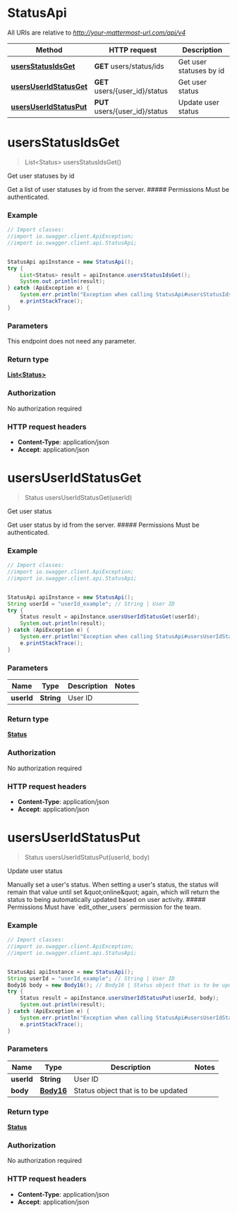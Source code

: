 # StatusApi

All URIs are relative to *http://your-mattermost-url.com/api/v4*

Method | HTTP request | Description
------------- | ------------- | -------------
[**usersStatusIdsGet**](StatusApi.md#usersStatusIdsGet) | **GET** users/status/ids | Get user statuses by id
[**usersUserIdStatusGet**](StatusApi.md#usersUserIdStatusGet) | **GET** users/{user_id}/status | Get user status
[**usersUserIdStatusPut**](StatusApi.md#usersUserIdStatusPut) | **PUT** users/{user_id}/status | Update user status


<a name="usersStatusIdsGet"></a>
# **usersStatusIdsGet**
> List&lt;Status&gt; usersStatusIdsGet()

Get user statuses by id

Get a list of user statuses by id from the server. ##### Permissions Must be authenticated. 

### Example
```java
// Import classes:
//import io.swagger.client.ApiException;
//import io.swagger.client.api.StatusApi;


StatusApi apiInstance = new StatusApi();
try {
    List<Status> result = apiInstance.usersStatusIdsGet();
    System.out.println(result);
} catch (ApiException e) {
    System.err.println("Exception when calling StatusApi#usersStatusIdsGet");
    e.printStackTrace();
}
```

### Parameters
This endpoint does not need any parameter.

### Return type

[**List&lt;Status&gt;**](Status.md)

### Authorization

No authorization required

### HTTP request headers

 - **Content-Type**: application/json
 - **Accept**: application/json

<a name="usersUserIdStatusGet"></a>
# **usersUserIdStatusGet**
> Status usersUserIdStatusGet(userId)

Get user status

Get user status by id from the server. ##### Permissions Must be authenticated. 

### Example
```java
// Import classes:
//import io.swagger.client.ApiException;
//import io.swagger.client.api.StatusApi;


StatusApi apiInstance = new StatusApi();
String userId = "userId_example"; // String | User ID
try {
    Status result = apiInstance.usersUserIdStatusGet(userId);
    System.out.println(result);
} catch (ApiException e) {
    System.err.println("Exception when calling StatusApi#usersUserIdStatusGet");
    e.printStackTrace();
}
```

### Parameters

Name | Type | Description  | Notes
------------- | ------------- | ------------- | -------------
 **userId** | **String**| User ID |

### Return type

[**Status**](Status.md)

### Authorization

No authorization required

### HTTP request headers

 - **Content-Type**: application/json
 - **Accept**: application/json

<a name="usersUserIdStatusPut"></a>
# **usersUserIdStatusPut**
> Status usersUserIdStatusPut(userId, body)

Update user status

Manually set a user&#39;s status. When setting a user&#39;s status, the status will remain that value until set \&quot;online\&quot; again, which will return the status to being automatically updated based on user activity. ##### Permissions Must have &#x60;edit_other_users&#x60; permission for the team. 

### Example
```java
// Import classes:
//import io.swagger.client.ApiException;
//import io.swagger.client.api.StatusApi;


StatusApi apiInstance = new StatusApi();
String userId = "userId_example"; // String | User ID
Body16 body = new Body16(); // Body16 | Status object that is to be updated
try {
    Status result = apiInstance.usersUserIdStatusPut(userId, body);
    System.out.println(result);
} catch (ApiException e) {
    System.err.println("Exception when calling StatusApi#usersUserIdStatusPut");
    e.printStackTrace();
}
```

### Parameters

Name | Type | Description  | Notes
------------- | ------------- | ------------- | -------------
 **userId** | **String**| User ID |
 **body** | [**Body16**](Body16.md)| Status object that is to be updated |

### Return type

[**Status**](Status.md)

### Authorization

No authorization required

### HTTP request headers

 - **Content-Type**: application/json
 - **Accept**: application/json

